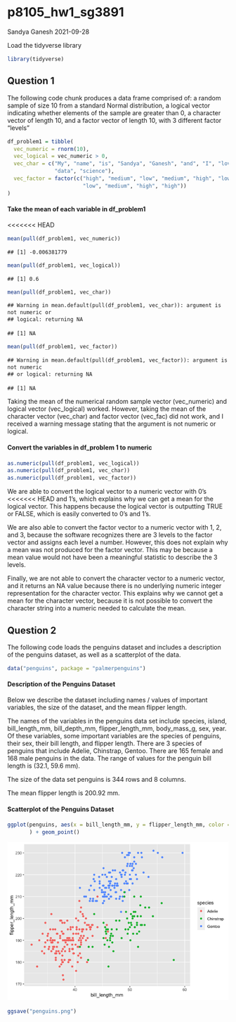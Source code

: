 p8105\_hw1\_sg3891
================
Sandya Ganesh
2021-09-28

Load the tidyverse library

``` r
library(tidyverse)
```

## Question 1

The following code chunk produces a data frame comprised of: a random
sample of size 10 from a standard Normal distribution, a logical vector
indicating whether elements of the sample are greater than 0, a
character vector of length 10, and a factor vector of length 10, with 3
different factor “levels”

``` r
df_problem1 = tibble(
  vec_numeric = rnorm(10),
  vec_logical = vec_numeric > 0,
  vec_char = c("My", "name", "is", "Sandya", "Ganesh", "and", "I", "love",
               "data", "science"),
  vec_factor = factor(c("high", "medium", "low", "medium", "high", "low",
                        "low", "medium", "high", "high"))
)
```

#### Take the mean of each variable in df\_problem1
<<<<<<< HEAD

``` r
mean(pull(df_problem1, vec_numeric))
```

    ## [1] -0.006381779

``` r
mean(pull(df_problem1, vec_logical))
```

    ## [1] 0.6

``` r
mean(pull(df_problem1, vec_char))
```

    ## Warning in mean.default(pull(df_problem1, vec_char)): argument is not numeric or
    ## logical: returning NA

    ## [1] NA

``` r
mean(pull(df_problem1, vec_factor))
```

    ## Warning in mean.default(pull(df_problem1, vec_factor)): argument is not numeric
    ## or logical: returning NA

    ## [1] NA

Taking the mean of the numerical random sample vector (vec\_numeric) and
logical vector (vec\_logical) worked. However, taking the mean of the
character vector (vec\_char) and factor vector (vec\_fac) did not work,
and I received a warning message stating that the argument is not
numeric or logical.

#### Convert the variables in df\_problem 1 to numeric

``` r
as.numeric(pull(df_problem1, vec_logical))
as.numeric(pull(df_problem1, vec_char))
as.numeric(pull(df_problem1, vec_factor))
```

We are able to convert the logical vector to a numeric vector with 0’s
<<<<<<< HEAD
and 1’s, which explains why we can get a mean for the logical vector.
This happens because the logical vector is outputting TRUE or FALSE,
which is easily converted to 0’s and 1’s.

We are also able to convert the factor vector to a numeric vector with
1, 2, and 3, because the software recognizes there are 3 levels to the
factor vector and assigns each level a number. However, this does not
explain why a mean was not produced for the factor vector. This may be
because a mean value would not have been a meaningful statistic to
describe the 3 levels.

Finally, we are not able to convert the character vector to a numeric
vector, and it returns an NA value because there is no underlying
numeric integer representation for the character vector. This explains
why we cannot get a mean for the character vector, because it is not
possible to convert the character string into a numeric needed to
calculate the mean.

## Question 2

The following code loads the penguins dataset and includes a description
of the penguins dataset, as well as a scatterplot of the data.

``` r
data("penguins", package = "palmerpenguins")
```

#### Description of the Penguins Dataset

Below we describe the dataset including names / values of important
variables, the size of the dataset, and the mean flipper length.

The names of the variables in the penguins data set include species,
island, bill\_length\_mm, bill\_depth\_mm, flipper\_length\_mm,
body\_mass\_g, sex, year. Of these variables, some important variables
are the species of penguins, their sex, their bill length, and flipper
length. There are 3 species of penguins that include Adelie, Chinstrap,
Gentoo. There are 165 female and 168 male penguins in the data. The
range of values for the penguin bill length is (32.1, 59.6 mm).

The size of the data set penguins is 344 rows and 8 columns.

The mean flipper length is 200.92 mm.

#### Scatterplot of the Penguins Dataset

``` r
ggplot(penguins, aes(x = bill_length_mm, y = flipper_length_mm, color = species)
       ) + geom_point()
```

![](p8105_hw1_sg3891_files/figure-gfm/problem2_histo-1.png)<!-- -->

``` r
ggsave("penguins.png")
```

